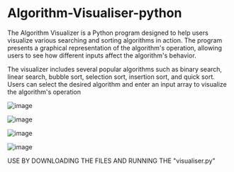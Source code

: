 # Algorithm-Visualiser-python

The Algorithm Visualizer is a Python program designed to help users visualize various searching and sorting algorithms in action. The program presents a graphical representation of the algorithm's operation, allowing users to see how different inputs affect the algorithm's behavior.

The visualizer includes several popular algorithms such as binary search, linear search, bubble sort, selection sort, insertion sort, and quick sort. Users can select the desired algorithm and enter an input array to visualize the algorithm's operation 

![image](https://user-images.githubusercontent.com/95400068/224226548-32406e0d-f321-40a1-afe0-55400b9bad86.png)

![image](https://user-images.githubusercontent.com/95400068/224226601-6b75cec9-e5eb-4ebd-978d-bb616036eb8f.png)

![image](https://user-images.githubusercontent.com/95400068/224226619-04a2b2a4-a507-460e-b6c7-598a0321033e.png)

![image](https://user-images.githubusercontent.com/95400068/224226626-3feac238-3c15-4f94-a01f-952d514e712e.png)

USE BY DOWNLOADING THE FILES AND RUNNING THE "visualiser.py"
